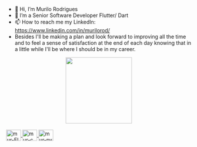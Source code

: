 - 👋 Hi, I’m Murilo Rodrigues
- 🌱 I’m a Senior Software Developer Flutter/ Dart 
- 📫 How to reach me my LinkedIn: https://www.linkedin.com/in/murilorod/
- Besides I'll be making a plan and look forward to improving all the time and to feel a sense of satisfaction at the end of each day knowing that in a   little while I'll be where I should be in my career.

<div align="center">
  <a href="https://github.com/Murilou170">
  <img height="180em" src="https://github-readme-stats.vercel.app/api/top-langs/?username=Murilou170&layout=compact&langs_count=7&theme=dark"/>
</div>
  
<div style="display: inline_block"><br>
  <img align="center" alt="mur-FL" height="30" width="40" src="https://cdn.jsdelivr.net/gh/devicons/devicon/icons/flutter/flutter-original.svg">
  <img align="center" alt="mur-c" height="30" width="40" src="https://cdn.jsdelivr.net/gh/devicons/devicon/icons/c/c-original.svg">
  <img align="center" alt="mur-py" height="30" width="40" src="https://cdn.jsdelivr.net/gh/devicons/devicon/icons/python/python-plain.svg">
  
  
